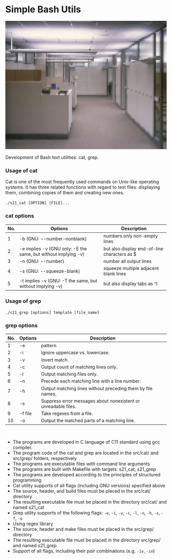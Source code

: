 # Simple Bash Utils

<p align="center">
  <img src="readme_img.png" alt="Pixel art office" width="800" height="400">
</p>

Development of Bash text utilities: cat, grep.

### Usage of cat

Cat is one of the most frequently used commands on Unix-like operating systems. It has three related functions with regard to text files: displaying them, combining copies of them and creating new ones.

`./s21_cat [OPTION] [FILE]...`

### cat options

| No. | Options | Description |
| ------ | ------ | ------ |
| 1 | -b (GNU: --number-nonblank) | numbers only non-empty lines |
| 2 | -e implies -v (GNU only: -E the same, but without implying -v) | but also display end-of-line characters as $  |
| 3 | -n (GNU: --number) | number all output lines |
| 4 | -s (GNU: --squeeze-blank) | squeeze multiple adjacent blank lines |
| 5 | -t implies -v (GNU: -T the same, but without implying -v) | but also display tabs as ^I  |

### Usage of grep 

`./s21_grep [options] template [file_name]`

### grep options

| No. | Options | Description |
| ------ | ------ | ------ |
| 1 | -e | pattern |
| 2 | -i | Ignore uppercase vs. lowercase.  |
| 3 | -v | Invert match. |
| 4 | -c | Output count of matching lines only. |
| 5 | -l | Output matching files only.  |
| 6 | -n | Precede each matching line with a line number. |
| 7 | -h | Output matching lines without preceding them by file names. |
| 8 | -s | Suppress error messages about nonexistent or unreadable files. |
| 9 | -f file | Take regexes from a file. |
| 10 | -o | Output the matched parts of a matching line. |

<br>

- The programs are developed in C language of C11 standard using gcc compiler.
- The program code of the cat and grep are located in the src/cat/ and src/grep/ folders, respectively  
- The programs are executable files with command line arguments
- The programs are built with Makefile with targets: s21_cat, s21_grep
- The programs are developed according to the principles of structured programming
- Cat utility supports of all flags (including GNU versions) specified above
- The source, header, and build files must be placed in the src/cat/ directory
- The resulting executable file must be placed in the directory src/cat/ and named s21_cat
- Grep utility supports of the following flags: `-e`, `-i`, `-v`, `-c`, `-l`, `-n`, `-h`, `-s`, `-f`, `-o`
- Using regex library
- The source, header and make files must be placed in the src/grep/ directory
- The resulting executable file must be placed in the directory src/grep/ and named s21_grep
- Support of all flags, including their _pair_ combinations (e.g. `-iv`, `-in`)







